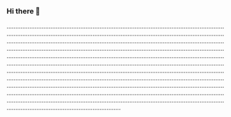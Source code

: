 ### Hi there 👋

.....................................................................................................................................................................................................................................................................................................................................................................................................................................................................................................................................................................................................................................................................................................................................................................................................................................................................................................................................................................................................................................................................................................................................................................................................................................................................................................................................................................................................................................................................................